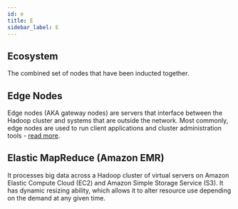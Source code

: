 ```yaml
---
id: e
title: E
sidebar_label: E
---
```


## Ecosystem
The combined set of nodes that have been inducted together.

## Edge Nodes
Edge nodes (AKA gateway nodes) are servers that interface between the Hadoop cluster and systems that are outside the network. Most commonly, edge nodes are used to run client applications and cluster administration tools - [read more](https://www.dummies.com/programming/big-data/hadoop/edge-nodes-in-hadoop-clusters/).

## Elastic MapReduce (Amazon EMR)
It processes big data across a Hadoop cluster of virtual servers on Amazon Elastic Compute Cloud (EC2) and Amazon Simple Storage Service (S3). It has dynamic resizing ability, which allows it to alter resource use depending on the demand at any given time.
